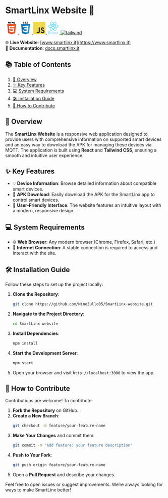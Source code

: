 # SmartLinx Website 🚀

  <a href="https://www.w3.org/html/" target="_blank" rel="noreferrer"> 
    <img src="https://raw.githubusercontent.com/devicons/devicon/master/icons/html5/html5-original-wordmark.svg" alt="html5" width="40" height="40"/> 
  </a>
  <a href="https://www.w3schools.com/css/" target="_blank" rel="noreferrer"> 
    <img src="https://raw.githubusercontent.com/devicons/devicon/master/icons/css3/css3-original-wordmark.svg" alt="css3" width="40" height="40"/> 
  </a> 
  <a href="https://developer.mozilla.org/en-US/docs/Web/JavaScript" target="_blank" rel="noreferrer"> 
    <img src="https://raw.githubusercontent.com/devicons/devicon/master/icons/javascript/javascript-original.svg" alt="javascript" width="40" height="40"/> 
  </a>
  <a href="https://reactjs.org/" target="_blank" rel="noreferrer"> 
    <img src="https://raw.githubusercontent.com/devicons/devicon/master/icons/react/react-original-wordmark.svg" alt="react" width="40" height="40"/> 
  </a> 
   <a href="https://tailwindcss.com/" target="_blank" rel="noreferrer"> 
    <img src="https://www.vectorlogo.zone/logos/tailwindcss/tailwindcss-icon.svg" alt="tailwind" width="40" height="40"/> 
  </a>

🌐 **Live Website**: [www.smartlinx.it](https://www.smartlinx.it)  
📄 **Documentation**: [docs.smartlinx.it](https://docs.smartlinx.it)

## 📚 Table of Contents

1. [📖 Overview](#-overview)
2. [✨ Key Features](#-key-features)
3. [💻 System Requirements](#-system-requirements)
4. [🛠️ Installation Guide](#%EF%B8%8F-installation-guide)
5. [🤝 How to Contribute](#-how-to-contribute)

## 📖 Overview

The **SmartLinx Website** is a responsive web application designed to provide users with comprehensive information on supported smart devices and an easy way to download the APK for managing these devices via MQTT. The application is built using **React** and **Tailwind CSS**, ensuring a smooth and intuitive user experience.

## ✨ Key Features

- 💡 **Device Information**: Browse detailed information about compatible smart devices.
- 📲 **APK Download**: Easily download the APK for the SmartLinx app to control smart devices.
- 🚀 **User-Friendly Interface**: The website features an intuitive layout with a modern, responsive design.

## 💻 System Requirements

- 🌐 **Web Browser**: Any modern browser (Chrome, Firefox, Safari, etc.)
- 📶 **Internet Connection**: A stable connection is required to access and interact with the site.

## 🛠️ Installation Guide

Follow these steps to set up the project locally:

1. **Clone the Repository**:
   ```bash
   git clone https://github.com/NinoZullo05/SmartLinx-website.git
   ```
2. **Navigate to the Project Directory**:
   ```bash
   cd SmartLinx-website
   ```
3. **Install Dependencies**:
   ```bash
   npm install
   ```
4. **Start the Development Server**:
   ```bash
   npm start
   ```
5. Open your browser and visit `http://localhost:3000` to view the app.

## 🤝 How to Contribute

Contributions are welcome! To contribute:

1. **Fork the Repository** on GitHub.
2. **Create a New Branch**:
   ```bash
   git checkout -b feature/your-feature-name
   ```
3. **Make Your Changes** and commit them:
   ```bash
   git commit -m 'Add feature: your feature description'
   ```
4. **Push to Your Fork**:
   ```bash
   git push origin feature/your-feature-name
   ```
5. Open a **Pull Request** and describe your changes.

Feel free to open issues or suggest improvements. We’re always looking for ways to make SmartLinx better!
